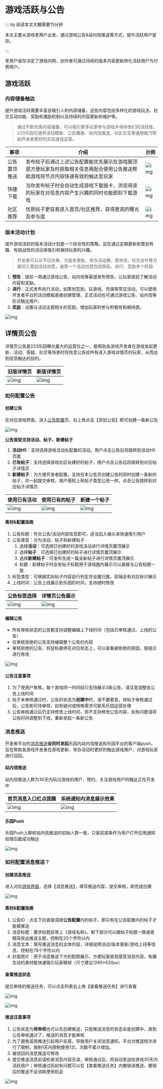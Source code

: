 # 游戏活跃与公告

::: tip 阅读本文大概需要15分钟

本文主要从游戏老用户出发，通过游戏公告&站内信推送等方式，提升活跃用户留存。

::: 

老用户留存决定了游戏内购，创作者可通过持续的版本内容更新转化活跃用户为付费用户。

## 游戏活跃

### 内容储备触达

提升游戏活跃需要丰富且吸引人的内容储备，这些内容包括多样化的游戏玩法、社交互动功能、奖励和激励机制以及持续的内容更新和维护等。

>  通过不断完善内容储备，可以吸引更多玩家参与游戏并保持他们的活跃度，233乐园可提供活动模板、公告播报、站内信推送、社区交互等通用能力帮助开发者更好的实现游戏运营。

| **事项**     | **介绍**                                                     | **示例**                                                     |
| ------------ | ------------------------------------------------------------ | ------------------------------------------------------------ |
| 公告置顶推送 | 发布帖子后通过上述公告配置能优先展示在游戏圈顶部方便玩家及时获取相关信息再配合使用公告推送帮助游戏将节点内容快速有效的触达至玩家 | ![img](https://arkimg.ark.online/(null)-20240826132813989.png) |
| 快捷下载     | 当你发布帖子时会自动生成游戏下载插卡，浏览阅读的玩家在对信息内容产生兴趣的同时也能即刻下载游戏 | ![img](https://arkimg.ark.online/(null)-20240826132813903.png) |
| 社区推荐     | 优质帖子更容易进入首页/社区推荐，获得更高的曝光及参与度      | ![img](https://arkimg.ark.online/(null)-20240826132818778.png) |

### 版本活动计划

提升游戏活跃的版本活动计划是一个综合性的策略，旨在通过定期更新和策划有趣、有挑战性的活动来吸引和保持玩家的兴趣。

> 开发者可以从节日庆典、大版本更新、举办活动赛、周年庆、社交合作等方面切入策划活动创意，通常一个活动创意包括预告、进行、奖励多个阶段

1. **预告**：提前一周通过游戏公告、站内信等渠道发布预告，让玩家提前了解活动内容和奖励。
2. **进行**：正式发布执行活动，如策划签到、玩游戏、充值等常见活动，可以使用开发者平台的活动模板直接创建管理，正式活动也可通过游戏公告、站内信等形式触达用户。
3. **奖励**：设置与活动主题相关的奖励，增加玩家的参与积极性和期待感。

![img](https://arkimg.ark.online/(null)-20240826132816588.png)


## 详情页公告

详情页公告是233乐园曝光量大的运营位之一，能帮助各游戏开发者在游戏发起更新、活动、答疑、社交等场景时将信息公告给所有进入游戏详情页的玩家，从而达到信息触达的目的。 

| 旧版详情页                                         | 新版详情页                                       |
| ------------------------------------------------------------ | ------------------------------------------------------------ |
| ![img](https://qn-cdn.233leyuan.com/athena/online/f98878b22a3b4b78b6f557f67aea50f1_409065503.webp) | ![img](https://qn-cdn.233leyuan.com/athena/online/6d22d070b4b44ffc80c3c4881bb011cf_409065593.webp) |

### 如何配置公告

#### 创建公告

在对应游戏界面，进入[公告配置](https://dev.233leyuan.com/#/admin/release/announcement-list)页，右上角点击【添加公告】即可创建一条新公告

![img](https://arkimg.ark.online/(null)-20241106172504796.png)

**公告类型支持活动、帖子、新建帖子**
1. **活动H5**：支持选择游戏活动处配置的活动，用户点击公告后将跳转到活动H5页面
2. **已有帖子**：支持选择游戏社区处建好的帖子，用户点击公告后将跳转到对应帖子详情页
3. **新建帖子**：为方便开发者配置，支持在本公告页创建公告的同时创建一条新的帖子，并一起提交审核，用户感知上和帖子类型公告一样，点击公告跳转到对应帖子详情页

| **使用已有活动**                                             | **使用已有的帖子**                                           | **新建一个帖子**                                             |
| ------------------------------------------------------------ | ------------------------------------------------------------ | ------------------------------------------------------------ |
| ![img](https://arkimg.ark.online/(null)-20241106172504545.png) | ![img](https://arkimg.ark.online/(null)-20241106172504526.png) | ![img](https://arkimg.ark.online/(null)-20241106172504546.png) |

#### 素材&配置指南

1. 公告标题：符合公告/活动内容信息即可，适当加入噱头来快速吸引用户
2. 公告类型：分为活动、帖子和新建帖子
   1. 选择**活动**：可选择已创建好的游戏活动进行详情页置顶展示
   2. 选择**帖子**：可选择已创建好的帖子进行详情页置顶展示
   3. 选择**新建帖子**：可发布生成一篇全新帖子进行详情页置顶展示
   4. 标题：新建帖子时会有帖子标题用于游戏圈内展示可以直接与公告标题一致
3. 标签类型：可根据实际帖子内容自行判定并设置归属，前端会有对应标识展示
4. 上线时间：公告上线展示到乐园的时间，支持随时修改

| 公告标签选择                                         | 详情页公告展示                                       |
| ------------------------------------------------------------ | ------------------------------------------------------------ |
| ![img](https://arkimg.ark.online/(null)-20241106172504712.png) | ![img](https://arkimg.ark.online/(null)-20241106172505138.png) |

#### 编辑公告

- 所有审核状态的公告都支持调整编辑上下线时间（包括已审核通过、上线的公告）
- 仅审核拒绝的公告支持编辑整个公告的内容
- 审核拒绝的公告，将鼠标悬停在对应状态上，可以查看被拒绝的原因，按提示进行修改

![img](https://arkimg.ark.online/(null)-20241106172505591.png)

#### 公告注意事项

1. 为了使用户聚焦，每个游戏同一时间段只支持展示3条公告，请注意调整各公告上线时间
2. 帖子未审核通过时，公告的状态为**创建中**时，请不要着急，待帖子审核通过后，公告即可待审核，如有疑问或特殊需求可联系乐园运营处理
3. 公告审核通过后仍支持修改上线时间，但不支持修改公告内容，如有问题请将公告时间调整到下线，重新发起一条新公告

### 消息推送

开发者平台的[消息推送](https://dev.233leyuan.com/#/admin/release/announcement-list)**会同时发起**乐园内站内信推送和乐园平台的客户端push，旨在帮助各游戏开发者在游戏更新、举办活动时更好的触达游戏用户，对游戏玩家进行召回。

#### 站内信推送

站内信推送人群为30天内玩过游戏的用户，预约、关注游戏用户的触达正在开发中

| 首页消息入口红点提醒                                         | 系统通知内消息展示效果                                       |
| ------------------------------------------------------------ | ------------------------------------------------------------ |
| ![img](https://arkimg.ark.online/(null)-20241106172508492.png) | ![img](https://arkimg.ark.online/(null)-20241106172505733.png) |

#### 乐园Push

乐园Push人群和站内信推送的初始人群一致，只是前提条件为用户打开应用通知权限后能成功触达

![img](https://arkimg.ark.online/(null)-20241106172505928.png)

### 如何配置消息推送？

#### 创建消息推送

进入对应[游戏界面](https://dev.233leyuan.com/#/admin/release/announcement-list)，选择【消息推送】，填写推送内容，提交审核，即完成创建

![img](https://arkimg.ark.online/(null)-20241106172505231.png)

#### **素材&配置指南**

1. 公告ID：点击下拉直接调用**公告配置**内的帖子，即只有在公告配置内的帖子才能被推送
2. 消息标题：要求标题前带上《游戏名称》，剩下部分可以跟帖子标题一致或者精简突出推送主题，控制在20个字符以内
3. 消息文本：填写推送消息的主体内容，详细说明活动/版本更新/游戏上线等信息，控制在78个字符以内
4. 封面图片：用于消息推送下方的配图展示，方便玩家直观感受消息内容，有趣生动的素材能快速吸引玩家眼球（尺寸建议1280*620px）

#### 查看推送状态

提交审核的推送任务，可以点击列表右上角【查看推送任务】进行查看

![img](https://arkimg.ark.online/(null)-20241106172505488.png)

![img](https://arkimg.ark.online/(null)-20241106172506055.png)

#### 推送注意事项

1. 公告状态为**待审核**也可以先创建推送，只是推送消息的状态会是创建中，直到公告审核通过了，推送的消息才能审核
2. 为了避免滥用推送引起用户反感，导致用户关闭消息通知，平台对推送频次进行了限制，限制1天内限制使用1次，次数不累计增加。
3. 被驳回的消息推送可修改
4. 提交推送消息前请检查消息内容无误，审核通过后，将自动发送给游戏30天内活跃用户；审核通过前如有问题可以在【查看推送任务】内撤销该推送，撤销后的推送不会消耗使用机会

![img](https://arkimg.ark.online/(null)-20241106172505963.png)
